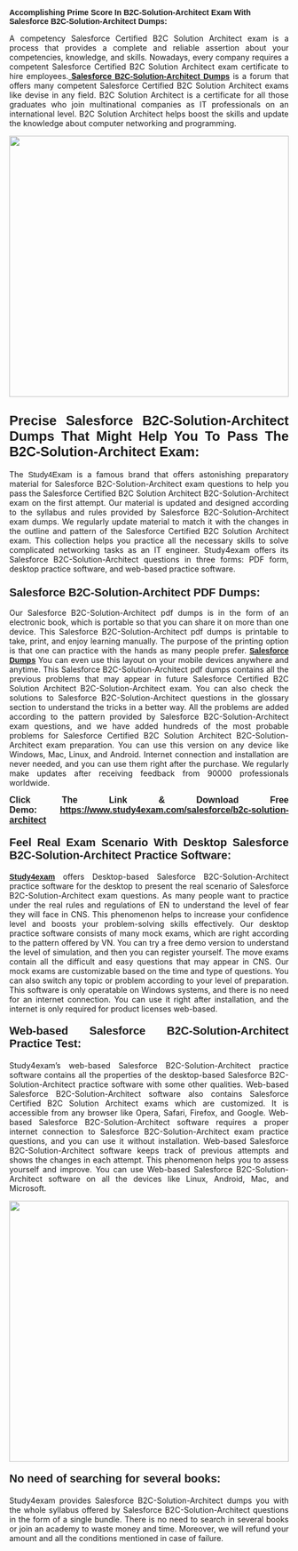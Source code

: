 <span style="font-family:Lucida Sans Unicode,Lucida Grande,sans-serif;"><strong>Accomplishing Prime Score In B2C-Solution-Architect Exam With Salesforce B2C-Solution-Architect Dumps:</strong></span></h1>

<p style="text-align: justify;">A competency Salesforce Certified B2C Solution Architect exam is a process that provides a complete and reliable assertion about your competencies, knowledge, and skills. Nowadays, every company requires a competent Salesforce Certified B2C Solution Architect exam certificate to hire employees.<a href="https://www.study4exam.com/salesforce/b2c-solution-architect-valid-dumps"><strong> Salesforce <span style="font-family:Verdana,Geneva,sans-serif;">B2C-Solution-Architect Dumps</span></strong></a> is a forum that offers many competent Salesforce Certified B2C Solution Architect exams like devise in any field. B2C Solution Architect is a certificate for all those graduates who join multinational companies as IT professionals on an international level. B2C Solution Architect helps boost the skills and update the knowledge about computer networking and programming.</p>

<p style="text-align: justify;"><a href="https://www.study4exam.com/salesforce/b2c-solution-architect"><img alt="" src="https://lh3.googleusercontent.com/pw/AL9nZEVlv7Ske_7_4HBAyUdTuN-7WvZcN6USfD6boPasgRTsSOgYJDiupUICTUV6X1uu6AGge2hWciDKxhKOVo3NFQUTTQUskCQl05KIpPWzKoMrqE_mCRGOXTps-Wcp07HSL0DIbWWBcBIFUI3Ea8n_KHg=w1659-h933-no" style="width: 100%; height: 470px;" /></a></p>

<h2 style="text-align: justify;"><span style="font-family:Lucida Sans Unicode,Lucida Grande,sans-serif;"><strong><span style="font-size:24px;">Precise Salesforce B2C-Solution-Architect Dumps That Might Help You To Pass The B2C-Solution-Architect Exam:</span></strong></span></h2>

<p style="text-align: justify;">The <span style="font-family:Lucida Sans Unicode,Lucida Grande,sans-serif;">Study4Exam</span> is a famous brand that offers astonishing preparatory material for Salesforce B2C-Solution-Architect exam questions to help you pass the Salesforce Certified B2C Solution Architect B2C-Solution-Architect exam on the first attempt. Our material is updated and designed according to the syllabus and rules provided by Salesforce B2C-Solution-Architect exam dumps. We regularly update material to match it with the changes in the outline and pattern of the Salesforce Certified B2C Solution Architect exam. This collection helps you practice all the necessary skills to solve complicated networking tasks as an IT engineer. Study4exam offers its Salesforce B2C-Solution-Architect questions in three forms: PDF form, desktop practice software, and web-based practice software. </p>

<h3 style="text-align: justify;"><strong><span style="font-size:20px;"><span style="font-family:Lucida Sans Unicode,Lucida Grande,sans-serif;">Salesforce B2C-Solution-Architect PDF Dumps:</span></span></strong></h3>

<p style="text-align: justify;">Our Salesforce B2C-Solution-Architect pdf dumps is in the form of an electronic book, which is portable so that you can share it on more than one device. This Salesforce B2C-Solution-Architect pdf dumps is printable to take, print, and enjoy learning manually. The purpose of the printing option is that one can practice with the hands as many people prefer. <a href="https://www.study4exam.com/salesforce-exams"><span style="font-family:Lucida Sans Unicode,Lucida Grande,sans-serif;"><strong>Salesforce Dumps</strong></span></a> You can even use this layout on your mobile devices anywhere and anytime. This Salesforce B2C-Solution-Architect pdf dumps contains all the previous problems that may appear in future Salesforce Certified B2C Solution Architect B2C-Solution-Architect exam. You can also check the solutions to Salesforce B2C-Solution-Architect questions in the glossary section to understand the tricks in a better way. All the problems are added according to the pattern provided by Salesforce B2C-Solution-Architect exam questions, and we have added hundreds of the most probable problems for Salesforce Certified B2C Solution Architect B2C-Solution-Architect exam preparation. You can use this version on any device like Windows, Mac, Linux, and Android. Internet connection and installation are never needed, and you can use them right after the purchase. We regularly make updates after receiving feedback from 90000 professionals worldwide.</p>

<p style="text-align: justify;"><span style="font-family:Lucida Sans Unicode,Lucida Grande,sans-serif;"><strong><span style="font-size:16px;">Click The Link & Download Free Demo:</span></strong></span> <strong><span style="font-family:Lucida Sans Unicode,Lucida Grande,sans-serif;"><span style="font-size:16px;"><a href="https://www.study4exam.com/salesforce/b2c-solution-architect">https://www.study4exam.com/salesforce/b2c-solution-architect</a></span></span></strong></p>

<h4 style="text-align: justify;"><strong><span style="font-family:Lucida Sans Unicode,Lucida Grande,sans-serif;"><span style="font-size:20px;">Feel Real Exam Scenario With Desktop Salesforce B2C-Solution-Architect Practice Software:</span></span></strong></h4>

<p style="text-align: justify;"><a href="https://www.study4exam.com/"><span style="font-family:Verdana,Geneva,sans-serif;"><strong>Study4exam</strong></span></a> offers Desktop-based Salesforce B2C-Solution-Architect practice software for the desktop to present the real scenario of Salesforce B2C-Solution-Architect exam questions. As many people want to practice under the real rules and regulations of EN to understand the level of fear they will face in CNS. This phenomenon helps to increase your confidence level and boosts your problem-solving skills effectively. Our desktop practice software consists of many mock exams, which are right according to the pattern offered by VN. You can try a free demo version to understand the level of simulation, and then you can register yourself. The move exams contain all the difficult and easy questions that may appear in CNS. Our mock exams are customizable based on the time and type of questions. You can also switch any topic or problem according to your level of preparation. This software is only operatable on Windows systems, and there is no need for an internet connection. You can use it right after installation, and the internet is only required for product licenses web-based. </p>

<h4 style="text-align: justify;"><span style="font-family:Lucida Sans Unicode,Lucida Grande,sans-serif;"><strong><span style="font-size:20px;">Web-based Salesforce B2C-Solution-Architect Practice Test:</span></strong></span></h4>

<p style="text-align: justify;">Study4exam’s web-based Salesforce B2C-Solution-Architect practice software contains all the properties of the desktop-based Salesforce B2C-Solution-Architect practice software with some other qualities. Web-based Salesforce B2C-Solution-Architect software also contains Salesforce Certified B2C Solution Architect exams which are customized. It is accessible from any browser like Opera, Safari, Firefox, and Google. Web-based Salesforce B2C-Solution-Architect software requires a proper internet connection to Salesforce B2C-Solution-Architect exam practice questions, and you can use it without installation. Web-based Salesforce B2C-Solution-Architect software keeps track of previous attempts and shows the changes in each attempt. This phenomenon helps you to assess yourself and improve. You can use Web-based Salesforce B2C-Solution-Architect software on all the devices like Linux, Android, Mac, and Microsoft.</p>

<p style="text-align: center;"><a href="https://www.study4exam.com/salesforce/b2c-solution-architect"><img alt="" src="https://lh3.googleusercontent.com/pw/AL9nZEUUSkRyvc4gudeH81RsLWSZLUIhDbbix90UQ4Nknl42MiPXhE2WvgE6ynXQK8mQ23j1q8BlcR3zkz-sugUKDhmp-cvdF7FN6gsDIAW958mBJ52F35JmoMau5RsT1NIRYA6usGyWQMtl6sjcUF3Hd-w=w1659-h933-no" style="width: 100%; height: 470px;" /></a></p>

<h4 style="text-align: justify;"><span style="font-family:Lucida Sans Unicode,Lucida Grande,sans-serif;"><strong><span style="font-size:20px;">No need of searching for several books:</span></strong></span></h4>

<p style="text-align: justify;">Study4exam provides Salesforce B2C-Solution-Architect dumps you with the whole syllabus offered by Salesforce B2C-Solution-Architect questions in the form of a single bundle. There is no need to search in several books or join an academy to waste money and time. Moreover, we will refund your amount and all the conditions mentioned in case of failure.</p>
